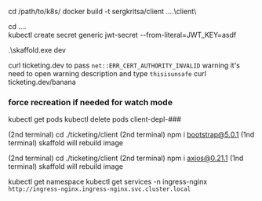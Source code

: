 cd /path/to/k8s/
docker build -t sergkritsa/client ..\..\client\

cd ..\..\
kubectl create secret generic jwt-secret --from-literal=JWT_KEY=asdf

.\skaffold.exe dev

curl ticketing.dev
to pass `net::ERR_CERT_AUTHORITY_INVALID` warning it's need to open warning description and type `thisisunsafe`
curl ticketing.dev/banana

### force recreation if needed for watch mode
kubectl get pods
kubectl delete pods client-depl-###

(2nd terminal) cd ./ticketing/client
(2nd terminal) npm i bootstrap@5.0.1
(1nd terminal) skaffold will rebuild image

(2nd terminal) cd ./ticketing/client
(2nd terminal) npm i axios@0.21.1
(1nd terminal) skaffold will rebuild image

kubectl get namespace
kubectl get services -n ingress-nginx
`http://ingress-nginx.ingress-nginx.svc.cluster.local`